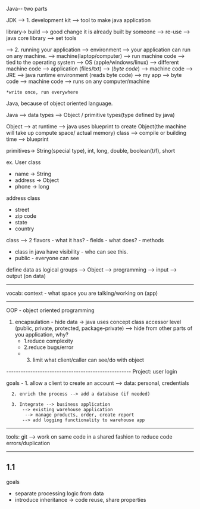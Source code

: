 Java-- two parts 

JDK --> 1. development kit --> tool to make java application

library-> build --> good change it is already built by someone --> re-use 
    --> java core library --> set tools



--> 2. running your application --> environment --> your application can run on any machine.
    --> machine(laptop/computer) --> run machine code --> tied to the operating system --> OS (apple/windows/linux) --> different machine code
    --> application (files/txt) --> (*byte code*) --> machine code
    --> JRE --> java runtime environment (reads byte code)
    --> my app --> byte code --> machine code --> runs on any computer/machine

    *write once, run everywhere 


Java, because of object oriented language.

Java --> data types --> Object / primitive types(type defined by java)

Object --> at runtime --> java uses blueprint to create Object(the machine will take up compute space/ actual memory) 
class --> compile or building time --> blueprint 

primitives-> String(special type), int, long, double, boolean(t/f), short

ex. User class
- name -> String 
- address -> Object
- phone -> long  


address class
- street
- zip code
- state
- country 


class --> 2 flavors
    - what it has? - fields
    - what does? - methods


- class in java have visibility - who can see this.
 - public - everyone can see


define data as logical groups --> Object
    --> programming --> input --> output  (on data)


-------------------
vocab:
context - what space you are talking/working on (app)

------------------------------------------------------
OOP - object oriented programming
1. encapsulation - hide data -> java uses concept class accessor level (public, private, protected, package-private)
  --> hide from other parts of you application, why?
      - 1.reduce complexity
      - 2.reduce bugs/error
      - 3. limit what client/caller can see/do with object

*----------------------------------------------------*
Project: user login

goals - 1. allow a client to create an account
      --> data: personal, credentials

      2. enrich the process --> add a database (if needed)

      3. Integrate --> business application 
          --> existing warehouse application 
           --> manage products, order, create report
          --> add logging functionality to warehouse app

-------------------------------------------
tools:
git --> work on same code in a shared fashion to reduce code errors/duplication

----------

1.1
---
goals
- separate processing logic from data
- introduce inheritance -> code reuse, share properties


      

